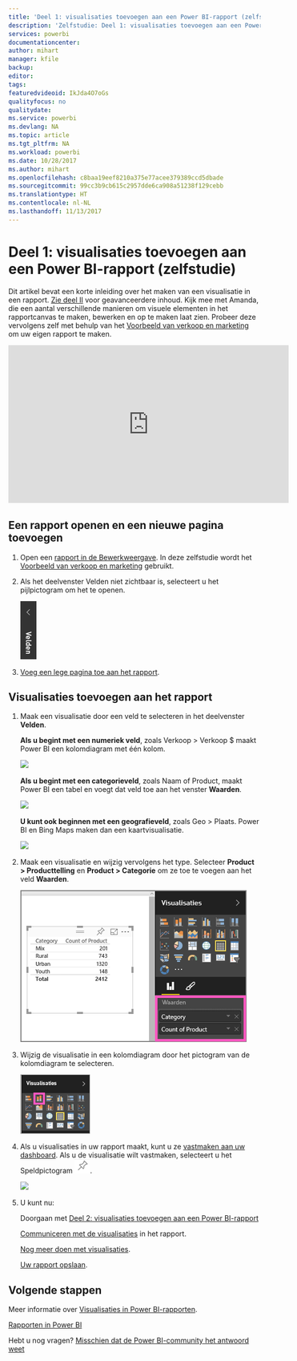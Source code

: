 ```yaml
---
title: 'Deel 1: visualisaties toevoegen aan een Power BI-rapport (zelfstudie)'
description: 'Zelfstudie: Deel 1: visualisaties toevoegen aan een Power BI-rapport'
services: powerbi
documentationcenter: 
author: mihart
manager: kfile
backup: 
editor: 
tags: 
featuredvideoid: IkJda4O7oGs
qualityfocus: no
qualitydate: 
ms.service: powerbi
ms.devlang: NA
ms.topic: article
ms.tgt_pltfrm: NA
ms.workload: powerbi
ms.date: 10/28/2017
ms.author: mihart
ms.openlocfilehash: c8baa19eef8210a375e77acee379389ccd5dbade
ms.sourcegitcommit: 99cc3b9cb615c2957dde6ca908a51238f129cebb
ms.translationtype: HT
ms.contentlocale: nl-NL
ms.lasthandoff: 11/13/2017
---
```

# <a name="part-i-add-visualizations-to-a-power-bi-report-tutorial"></a>Deel 1: visualisaties toevoegen aan een Power BI-rapport (zelfstudie)
Dit artikel bevat een korte inleiding over het maken van een visualisatie in een rapport.  [Zie deel II](power-bi-report-add-visualizations-ii.md) voor geavanceerdere inhoud. Kijk mee met Amanda, die een aantal verschillende manieren om visuele elementen in het rapportcanvas te maken, bewerken en op te maken laat zien. Probeer deze vervolgens zelf met behulp van het [Voorbeeld van verkoop en marketing](sample-datasets.md) om uw eigen rapport te maken.

<iframe width="560" height="315" src="https://www.youtube.com/embed/IkJda4O7oGs" frameborder="0" allowfullscreen></iframe>


## <a name="open-a-report-and-add-a-new-page"></a>Een rapport openen en een nieuwe pagina toevoegen
1. Open een [rapport in de Bewerkweergave](service-reading-view-and-editing-view.md). In deze zelfstudie wordt het [Voorbeeld van verkoop en marketing](sample-datasets.md) gebruikt.
2. Als het deelvenster Velden niet zichtbaar is, selecteert u het pijlpictogram om het te openen. 
   
   ![](media/power-bi-report-add-visualizations-i/pbi_nancy_fieldsfiltersarrow.png)
3. [Voeg een lege pagina toe aan het rapport](power-bi-report-add-page.md).

## <a name="add-visualizations-to-the-report"></a>Visualisaties toevoegen aan het rapport
1. Maak een visualisatie door een veld te selecteren in het deelvenster **Velden**.  
   
   **Als u begint met een numeriek veld**, zoals Verkoop > Verkoop $ maakt Power BI een kolomdiagram met één kolom.
   
   ![](media/power-bi-report-add-visualizations-i/pbi_onecolchart.png)
   
   **Als u begint met een categorieveld**, zoals Naam of Product, maakt Power BI een tabel en voegt dat veld toe aan het venster **Waarden**.
   
   ![](media/power-bi-report-add-visualizations-i/pbi_agif_createchart3.gif)
   
   **U kunt ook beginnen met een geografieveld**, zoals Geo > Plaats. Power BI en Bing Maps maken dan een kaartvisualisatie.
   
   ![](media/power-bi-report-add-visualizations-i/power-bi-map.png)
2. Maak een visualisatie en wijzig vervolgens het type. Selecteer **Product > Producttelling** en **Product > Categorie** om ze toe te voegen aan het veld **Waarden**.
   
   ![](media/power-bi-report-add-visualizations-i/part1table1.png)
3. Wijzig de visualisatie in een kolomdiagram door het pictogram van de kolomdiagram te selecteren.
   
   ![](media/power-bi-report-add-visualizations-i/part1converttocolumn.png)
4. Als u visualisaties in uw rapport maakt, kunt u ze [vastmaken aan uw dashboard](service-dashboard-pin-tile-from-report.md). Als u de visualisatie wilt vastmaken, selecteert u het Speldpictogram ![](media/power-bi-report-add-visualizations-i/pinnooutline.png).
   
   ![](media/power-bi-report-add-visualizations-i/part1pin1.png)
5. U kunt nu:
   
   Doorgaan met [Deel 2: visualisaties toevoegen aan een Power BI-rapport](power-bi-report-add-visualizations-ii.md)
   
   [Communiceren met de visualisaties](service-interact-with-a-report-in-reading-view.md) in het rapport.
   
   [Nog meer doen met visualisaties](power-bi-report-visualizations.md).
   
   [Uw rapport opslaan](service-report-save.md).

## <a name="next-steps"></a>Volgende stappen
Meer informatie over [Visualisaties in Power BI-rapporten](power-bi-report-visualizations.md).

[Rapporten in Power BI](service-reports.md)

Hebt u nog vragen? [Misschien dat de Power BI-community het antwoord weet](http://community.powerbi.com/)

